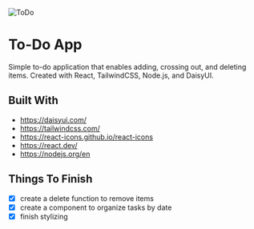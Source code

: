 ![ToDo](https://user-images.githubusercontent.com/96400968/227357738-6fbe41a1-7ea5-460e-a209-f1bee3e7c16c.png)

# To-Do App

Simple to-do application that enables adding, crossing out, and deleting items. Created with React, TailwindCSS, Node.js, and DaisyUI.

## Built With
- https://daisyui.com/
- https://tailwindcss.com/
- https://react-icons.github.io/react-icons
- https://react.dev/
- https://nodejs.org/en

## Things To Finish
- [x] create a delete function to remove items
- [x] create a component to organize tasks by date
- [x] finish stylizing
